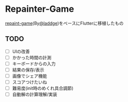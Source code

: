 # Repainter-Game
[repaint-game](https://github.com/laddge/repaint-game)(By[@laddge](https://github.com/laddge))をベースにFlutterに移植したもの  
## TODO
- [ ] UIの改善
- [ ] かかった時間の計測
- [ ] キーボードからの入力
- [ ] 結果の保存/表示
- [ ] 画像でシェア機能
- [ ] スコアつけたいね
- [ ] 難易度(init時のめくれ具合調節)
- [ ] 自動解の計算理解/実装
